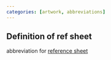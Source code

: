 ```yaml
---
categories: [artwork, abbreviations]
---
```


## Definition of ref sheet

abbreviation for [reference sheet](./reference%20sheet)
